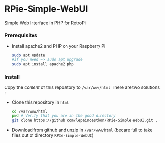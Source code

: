 # RPie-Simple-WebUI
Simple Web Interface in PHP for RetroPi

### Prerequisites

- Install apache2 and PHP on your Raspberry Pi
  ```bash
  sudo apt update 
  #if you need => sudo apt upgrade
  sudo apt install apache2 php
  ```
### Install 

Copy the *content* of this repository to `/var/www/html`
There are two solutions :
  - Clone this repository in `html`
    ```bash
    cd /var/www/html
    pwd # Verify that you are in the good directory
    git clone https://github.com/lepaincestbon/RPie-Simple-WebUI.git . # Don't forget the point at the end !!!
    ```
  - Download from github and unzip in `/var/www/html` (becare full to take files out of directory `RPIe-Simple-WebUI`)

